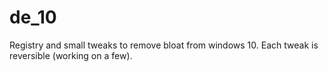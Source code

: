 # de_10
Registry and small tweaks to remove bloat from windows 10.
Each tweak is reversible (working on a few).

